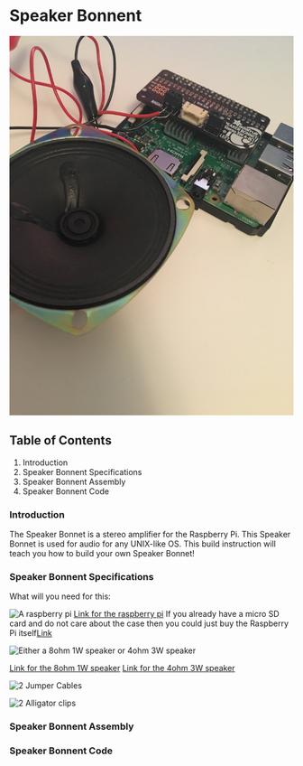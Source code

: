 # Speaker Bonnent

![Image of Speaker Bonnet](https://github.com/githubofryry/BluetoothSpeakers/blob/master/documentation/IMG_4650.JPG?raw=true)

## Table of Contents
1. Introduction
2. Speaker Bonnent Specifications
3. Speaker Bonnent Assembly
4. Speaker Bonnent Code


### Introduction

The Speaker Bonnet is a stereo amplifier for the Raspberry Pi. This Speaker Bonnet is used for audio for any UNIX-like OS.
This build instruction will teach you how to build your own Speaker Bonnet!

### Speaker Bonnent Specifications

What will you need for this:

![A raspberry pi]()
[Link for the raspberry pi](https://www.amazon.ca/CanaKit-Raspberry-Complete-Starter-Kit/dp/B01CCF6V3A/ref=sr_1_5?s=electronics&ie=UTF8&qid=1516598053&sr=1-5&keywords=raspberry+pi+3)
If you already have a micro SD card and do not care about the case then you could just buy the Raspberry Pi itself[Link](https://www.amazon.ca/Raspberry-Pi-RASPBERRYPI3-MODB-1GB-Model-Motherboard/dp/B01CD5VC92/ref=sr_1_4?s=electronics&ie=UTF8&qid=1516598053&sr=1-4&keywords=raspberry+pi+3)

![Either a 8ohm 1W speaker or 4ohm 3W speaker]()

[Link for the 8ohm 1W speaker]()
[Link for the 4ohm 3W speaker]()

![2 Jumper Cables]()

![2 Alligator clips]()





### Speaker Bonnent Assembly




### Speaker Bonnent Code
